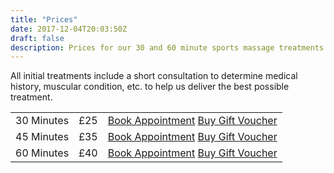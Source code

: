 ```yaml
---
title: "Prices"
date: 2017-12-04T20:03:50Z
draft: false
description: Prices for our 30 and 60 minute sports massage treatments.
---
```


<div class="alert alert-info" role="alert">
  All initial treatments include a short consultation to determine medical history, muscular condition, etc.
   to help us deliver the best possible treatment.
</div>

<table class="table">
  <tbody>
    <tr>
      <td>30 Minutes</td>
      <td>£25</td>
      <td><a class="btn btn-primary" href="https://app.acuityscheduling.com/schedule.php?owner=14767332&appointmentType=4960152">Book Appointment</a>
      <a class="btn btn-secondary" href="/gift-vouchers/" role="button">Buy Gift Voucher</a></td>
    </tr>
    <tr>
      <td>45 Minutes</td>
      <td>£35</td>
      <td><a class="btn btn-primary" href="https://app.acuityscheduling.com/schedule.php?owner=14767332&appointmentType=5000807" role="button">Book Appointment</a>
      <a class="btn btn-secondary" href="/gift-vouchers/" role="button">Buy Gift Voucher</a></td>
    </tr>
    <tr>
      <td>60 Minutes</td>
      <td>£40</td>
      <td><a class="btn btn-primary" href="https://app.acuityscheduling.com/schedule.php?owner=14767332&appointmentType=4960214" role="button">Book Appointment</a>
      <a class="btn btn-secondary" href="/gift-vouchers/" role="button">Buy Gift Voucher</a></td>
    </tr>
  </tbody>
</table>
